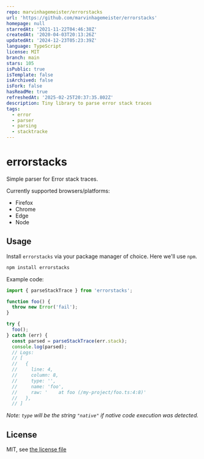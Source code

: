 ```yaml
---
repo: marvinhagemeister/errorstacks
url: 'https://github.com/marvinhagemeister/errorstacks'
homepage: null
starredAt: '2021-11-22T04:46:38Z'
createdAt: '2020-04-03T20:13:26Z'
updatedAt: '2024-12-23T05:23:39Z'
language: TypeScript
license: MIT
branch: main
stars: 105
isPublic: true
isTemplate: false
isArchived: false
isFork: false
hasReadMe: true
refreshedAt: '2025-02-25T20:37:35.802Z'
description: Tiny library to parse error stack traces
tags:
  - error
  - parser
  - parsing
  - stacktracke
---
```


# errorstacks

Simple parser for Error stack traces.

Currently supported browsers/platforms:

- Firefox
- Chrome
- Edge
- Node

## Usage

Install `errorstacks` via your package manager of choice. Here we'll use `npm`.

```bash
npm install errorstacks
```

Example code:

```js
import { parseStackTrace } from 'errorstacks';

function foo() {
  throw new Error('fail');
}

try {
  foo();
} catch (err) {
  const parsed = parseStackTrace(err.stack);
  console.log(parsed);
  // Logs:
  // [
  //   {
  //     line: 4,
  //     column: 8,
  //     type: '',
  //     name: 'foo',
  //     raw: '    at foo (/my-project/foo.ts:4:8)'
  //   },
  // ]
```

_Note: `type` will be the string `"native"` if native code execution was detected._

## License

MIT, see [the license file](./LICENSE)

